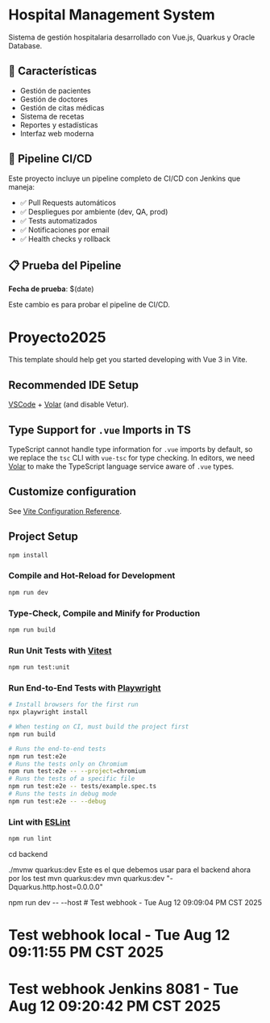 # Hospital Management System

Sistema de gestión hospitalaria desarrollado con Vue.js, Quarkus y Oracle Database.

## 🏥 Características

- Gestión de pacientes
- Gestión de doctores
- Gestión de citas médicas
- Sistema de recetas
- Reportes y estadísticas
- Interfaz web moderna

## 🚀 Pipeline CI/CD

Este proyecto incluye un pipeline completo de CI/CD con Jenkins que maneja:

- ✅ Pull Requests automáticos
- ✅ Despliegues por ambiente (dev, QA, prod)
- ✅ Tests automatizados
- ✅ Notificaciones por email
- ✅ Health checks y rollback

## 📋 Prueba del Pipeline

**Fecha de prueba**: $(date)

Este cambio es para probar el pipeline de CI/CD.

# Proyecto2025

This template should help get you started developing with Vue 3 in Vite.

## Recommended IDE Setup

[VSCode](https://code.visualstudio.com/) + [Volar](https://marketplace.visualstudio.com/items?itemName=Vue.volar) (and disable Vetur).

## Type Support for `.vue` Imports in TS

TypeScript cannot handle type information for `.vue` imports by default, so we replace the `tsc` CLI with `vue-tsc` for type checking. In editors, we need [Volar](https://marketplace.visualstudio.com/items?itemName=Vue.volar) to make the TypeScript language service aware of `.vue` types.

## Customize configuration

See [Vite Configuration Reference](https://vite.dev/config/).

## Project Setup

```sh
npm install
```

### Compile and Hot-Reload for Development

```sh
npm run dev
```

### Type-Check, Compile and Minify for Production

```sh
npm run build
```

### Run Unit Tests with [Vitest](https://vitest.dev/)

```sh
npm run test:unit
```

### Run End-to-End Tests with [Playwright](https://playwright.dev)

```sh
# Install browsers for the first run
npx playwright install

# When testing on CI, must build the project first
npm run build

# Runs the end-to-end tests
npm run test:e2e
# Runs the tests only on Chromium
npm run test:e2e -- --project=chromium
# Runs the tests of a specific file
npm run test:e2e -- tests/example.spec.ts
# Runs the tests in debug mode
npm run test:e2e -- --debug
```

### Lint with [ESLint](https://eslint.org/)

```sh
npm run lint
```
cd backend

./mvnw quarkus:dev Este es el que debemos usar para el backend ahora por los test
mvn quarkus:dev
mvn quarkus:dev "-Dquarkus.http.host=0.0.0.0"


npm run dev -- --host # Test webhook - Tue Aug 12 09:09:04 PM CST 2025
# Test webhook local - Tue Aug 12 09:11:55 PM CST 2025
# Test webhook Jenkins 8081 - Tue Aug 12 09:20:42 PM CST 2025
